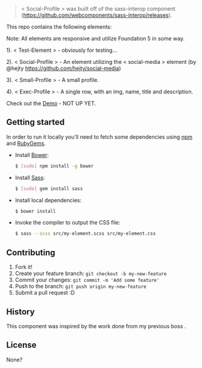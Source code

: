 > < Social-Profile > was built off of the sass-interop component (https://github.com/webcomponents/sass-interop/releases).

<!-- DOCUMENTATION -->
This repo contains the following elements:
<!-- Add tables for attributes -->

Note: All elements are responsive and utilize Foundation 5 in some way.


1). < Test-Element >      - obviously for testing...

2). < Social-Profile >    - An element utilizing the 
        < social-media > element (by @hejty https://github.com/hejty/social-media)

3). < Small-Profile >     - A small profile.

4). < Exec-Profile >      - A single row, with an img, name, title and description.


<!-- /DOCUMENTATION -->

<!--  -->
Check out the [Demo](http://hansuxdev.github.io/Social-Profile/) - NOT UP YET.





## Getting started

In order to run it locally you'll need to fetch some dependencies using [npm](https://www.npmjs.org/) and [RubyGems](https://rubygems.org/).

* Install [Bower](http://bower.io/):

    ```sh
    $ [sudo] npm install -g bower
    ```

* Install [Sass](http://sass-lang.com/):

    ```sh
    $ [sudo] gem install sass
    ```

* Install local dependencies:

    ```sh
    $ bower install
    ```

* Invoke the compiler to output the CSS file:

    ```sh
    $ sass --scss src/my-element.scss src/my-element.css
    ```






## Contributing
1. Fork it!
2. Create your feature branch: `git checkout -b my-new-feature`
3. Commit your changes: `git commit -m 'Add some feature'`
4. Push to the branch: `git push origin my-new-feature`
5. Submit a pull request :D



## History
This component was inspired by the work done from my previous boss <!-- @ thekameronw -->.

## License
None?

<!-- [MIT License](http://webcomponentsorg.mit-license.org/) © WebComponents.org -->
